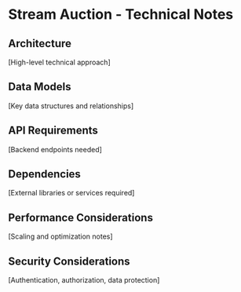 # Stream Auction - Technical Notes

## Architecture
[High-level technical approach]

## Data Models
[Key data structures and relationships]

## API Requirements
[Backend endpoints needed]

## Dependencies
[External libraries or services required]

## Performance Considerations
[Scaling and optimization notes]

## Security Considerations
[Authentication, authorization, data protection]